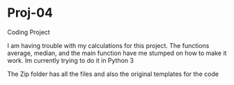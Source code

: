 # Proj-04
Coding Project


I am having trouble with my calculations for this project. The functions average, median, and the main function have me stumped on how to make it work. Im currently trying to do it in Python 3 

The Zip folder has all the files and also the original templates for the code
